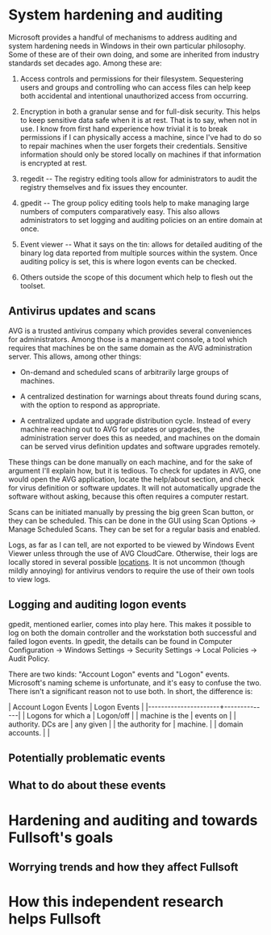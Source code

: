System hardening and auditing
=============================

Microsoft provides a handful of mechanisms to address auditing and system
hardening needs in Windows in their own particular philosophy. Some of
these are of their own doing, and some are inherited from industry
standards set decades ago. Among these are:

1. Access controls and permissions for their filesystem. Sequestering
   users and groups and controlling who can access files can help keep
both accidental and intentional unauthorized access from occurring.

2. Encryption in both a granular sense and for full-disk security. This
   helps to keep sensitive data safe when it is at rest. That is to say,
when not in use. I know from first hand experience how trivial it is to
break permissions if I can physically access a machine, since I've had
to do so to repair machines when the user forgets their credentials.
Sensitive information should only be stored locally on machines if that
information is encrypted at rest.

2. regedit -- The registry editing tools allow for administrators to
   audit the registry themselves and fix issues they encounter.

3. gpedit -- The group policy editing tools help to make managing large
   numbers of computers comparatively easy. This also allows
administrators to set logging and auditing policies on an entire domain
at once.

4. Event viewer -- What it says on the tin: allows for detailed auditing
   of the binary log data reported from multiple sources within the
system. Once auditing policy is set, this is where logon events can be
checked.

5. Others outside the scope of this document which help to flesh out the
   toolset.

Antivirus updates and scans
---------------------------

AVG is a trusted antivirus company which provides several conveniences
for administrators. Among those is a management console, a tool which
requires that machines be on the same domain as the AVG administration
server. This allows, among other things:

- On-demand and scheduled scans of arbitrarily large groups of machines.

- A centralized destination for warnings about threats found during
  scans, with the option to respond as appropriate.

- A centralized update and upgrade distribution cycle. Instead of every
  machine reaching out to AVG for updates or upgrades, the
administration server does this as needed, and machines on the domain
can be served virus definition updates and software upgrades remotely.

These things can be done manually on each machine, and for the sake of
argument I'll explain how, but it is tedious. To check for updates in
AVG, one would open the AVG application, locate the help/about section,
and check for virus definition or software updates. It will not
automatically upgrade the software without asking, because this often
requires a computer restart.

Scans can be initiated manually by pressing the big green Scan button,
or they can be scheduled. This can be done in the GUI using Scan Options
-> Manage Scheduled Scans. They can be set for a regular basis and
enabled.

Logs, as far as I can tell, are not exported to be viewed by Windows
Event Viewer unless through the use of AVG CloudCare. Otherwise, their
logs are locally stored in several possible
[locations](https://support.avg.com/SupportArticleView?l=en&urlname=Log-File-Locations-for-AVG-Products).
It is not uncommon (though mildly annoying) for antivirus vendors to
require the use of their own tools to view logs.

Logging and auditing logon events
---------------------------------

gpedit, mentioned earlier, comes into play here. This makes it possible
to log on both the domain controller and the workstation both successful
and failed logon events. In gpedit, the details can be found in Computer
Configuration -> Windows Settings -> Security Settings -> Local Policies
-> Audit Policy.

There are two kinds: "Account Logon" events and "Logon"
events. Microsoft's naming scheme is unfortunate, and it's easy to
confuse the two. There isn't a significant reason not to use both. In
short, the difference is:

| Account Logon Events | Logon Events |
|----------------------+--------------|
| Logons for which a   | Logon/off    |
| machine is the       | events on    |
| authority. DCs are   | any given    |
| the authority for    | machine.     |
| domain accounts.     |              |

Potentially problematic events
------------------------------

What to do about these events
-----------------------------

Hardening and auditing and towards Fullsoft's goals
===================================================

Worrying trends and how they affect Fullsoft
--------------------------------------------

How this independent research helps Fullsoft
============================================
